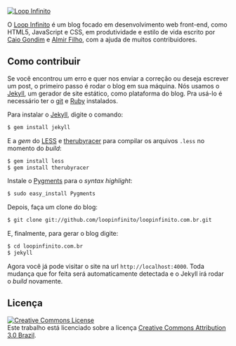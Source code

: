 <a href="http://loopinfinito.com.br">
	<img src="https://raw.github.com/loopinfinito/loopinfinito.com.br/master/_source/images/readme-cabecalho.jpg" alt="Loop Infinito" />
</a>

O [Loop Infinito](http://loopinfinito.com.br) é um blog focado em
desenvolvimento web front-end, como HTML5, JavaScript e CSS, em produtividade e
estilo de vida escrito por [Caio Gondim](http://twitter.com/caio_gondim) e
[Almir Filho](http://twitter.com/almirfilho), com a ajuda de muitos contribuidores.

## Como contribuir

Se você encontrou um erro e quer nos enviar a correção ou deseja escrever um
post, o primeiro passo é rodar o blog em sua máquina. Nós usamos o
[Jekyll](https://github.com/mojombo/jekyll), um gerador de site estático, como
plataforma do blog. Pra usá-lo é necessário ter o [git](http://git-scm.com/downloads) e
[Ruby](http://www.ruby-lang.org/pt/downloads/) instalados.

Para instalar o [Jekyll](https://github.com/mojombo/jekyll), digite o comando:
```bash
$ gem install jekyll
```

E a _gem_ do [LESS](http://lesscss.loopinfinito.com.br/) e
[therubyracer](https://rubygems.org/gems/therubyracer) para
compilar os arquivos `.less` no momento do _build_:
```bash
$ gem install less
$ gem install therubyracer
```

Instale o [Pygments](http://pygments.org/) para o _syntax highlight_:
```bash
$ sudo easy_install Pygments
```

Depois, faça um clone do blog:
```bash
$ git clone git://github.com/loopinfinito/loopinfinito.com.br.git
```

E, finalmente, para gerar o blog digite:
```bash
$ cd loopinfinito.com.br
$ jekyll
```

Agora você já pode visitar o site na url `http://localhost:4000`.
Toda mudança que for feita será automaticamente detectada e o Jekyll irá rodar
o _build_ novamente.

## Licença

<a rel="license" href="http://creativecommons.org/licenses/by/3.0/br/deed.en_US">
	<img alt="Creative Commons License" style="border-width:0" src="http://i.creativecommons.org/l/by/3.0/br/88x31.png" />
</a>
<br />
Este trabalho está licenciado sobre a licença <a rel="license" href="http://creativecommons.org/licenses/by/3.0/br/deed.en_US">Creative Commons Attribution 3.0 Brazil</a>.
